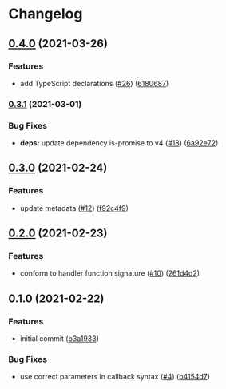 # Changelog

## [0.4.0](https://www.github.com/netlify/functions-js/compare/v0.3.1...v0.4.0) (2021-03-26)


### Features

* add TypeScript declarations ([#26](https://www.github.com/netlify/functions-js/issues/26)) ([6180687](https://www.github.com/netlify/functions-js/commit/618068784662782257d9d814c18cd3332e1b5fe7))

### [0.3.1](https://www.github.com/netlify/functions-js/compare/v0.3.0...v0.3.1) (2021-03-01)


### Bug Fixes

* **deps:** update dependency is-promise to v4 ([#18](https://www.github.com/netlify/functions-js/issues/18)) ([6a92e72](https://www.github.com/netlify/functions-js/commit/6a92e72a68b69d99131abd1d19fa6c9e8ab14bf3))

## [0.3.0](https://www.github.com/netlify/functions-js/compare/v0.2.0...v0.3.0) (2021-02-24)


### Features

* update metadata ([#12](https://www.github.com/netlify/functions-js/issues/12)) ([f92c4f9](https://github.com/netlify/functions-js/commit/f92c4f9cc89ba496c8b19dafe4ee0ebcc133dad7))

## [0.2.0](https://www.github.com/netlify/functions-js/compare/v0.1.0...v0.2.0) (2021-02-23)


### Features

* conform to handler function signature ([#10](https://www.github.com/netlify/functions-js/issues/10)) ([261d4d2](https://www.github.com/netlify/functions-js/commit/261d4d25b410f29c060f666d38153a822832dccd))

## 0.1.0 (2021-02-22)


### Features

* initial commit ([b3a1933](https://www.github.com/netlify/functions-js/commit/b3a193372ee0dfdaa769ab4ec48f83fa980aa559))


### Bug Fixes

* use correct parameters in callback syntax ([#4](https://www.github.com/netlify/functions-js/issues/4)) ([b4154d7](https://www.github.com/netlify/functions-js/commit/b4154d76ac84c3a41756b88ee72bf1bfb985664a))
